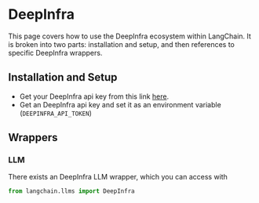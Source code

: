 # DeepInfra

This page covers how to use the DeepInfra ecosystem within LangChain.
It is broken into two parts: installation and setup, and then references to specific DeepInfra wrappers.

## Installation and Setup
- Get your DeepInfra api key from this link [here](https://deepinfra.com/).
- Get an DeepInfra api key and set it as an environment variable (`DEEPINFRA_API_TOKEN`)

## Wrappers

### LLM

There exists an DeepInfra LLM wrapper, which you can access with
```python
from langchain.llms import DeepInfra
```
